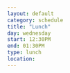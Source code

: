 ```yaml
---
layout: default
category: schedule
title: "Lunch"
day: wednesday
start: 12:30PM
end: 01:30PM
type: lunch
location:
---
```

